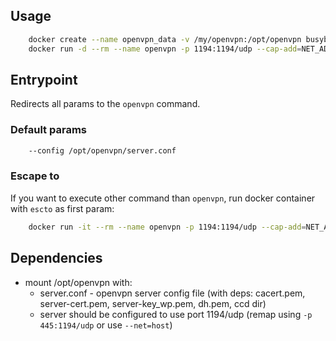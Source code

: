 ## Usage

```bash
    docker create --name openvpn_data -v /my/openvpn:/opt/openvpn busybox
    docker run -d --rm --name openvpn -p 1194:1194/udp --cap-add=NET_ADMIN --volumes-from openvpn_data skopciewski/openvpn
```

## Entrypoint

Redirects all params to the `openvpn` command.

### Default params

```bash
    --config /opt/openvpn/server.conf
```

### Escape to

If you want to execute other command than `openvpn`, run docker container with `escto` as first param:

```bash
    docker run -it --rm --name openvpn -p 1194:1194/udp --cap-add=NET_ADMIN --volumes-from openvpn_data skopciewski/openvpn escto sh
```

## Dependencies

* mount /opt/openvpn with:
  * server.conf - openvpn server config file (with deps: cacert.pem, server-cert.pem, server-key_wp.pem, dh.pem, ccd dir)
  * server should be configured to use port 1194/udp (remap using `-p 445:1194/udp` or use `--net=host`)

